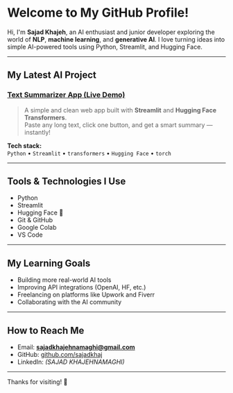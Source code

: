 #  Welcome to My GitHub Profile!

Hi, I'm **Sajad Khajeh**, an AI enthusiast and junior developer exploring the world of **NLP**, **machine learning**, and **generative AI**. I love turning ideas into simple AI-powered tools using Python, Streamlit, and Hugging Face.

---

##  My Latest AI Project

###  [ Text Summarizer App (Live Demo)](https://text-summarize-6azejn3verud7qccdols69.streamlit.app/)

> A simple and clean web app built with **Streamlit** and **Hugging Face Transformers**.  
> Paste any long text, click one button, and get a smart summary — instantly!

**Tech stack:**  
`Python` • `Streamlit` • `transformers` • `Hugging Face` • `torch`

---

##  Tools & Technologies I Use

- Python  
- Streamlit   
- Hugging Face 🤗  
- Git & GitHub  
- Google Colab  
- VS Code

---

##  My Learning Goals

- Building more real-world AI tools  
- Improving API integrations (OpenAI, HF, etc.)  
- Freelancing on platforms like Upwork and Fiverr  
- Collaborating with the AI community 

---

##  How to Reach Me

- Email: **sajadkhajehnamaghi@gmail.com**  
- GitHub: [github.com/sajadkhaj](https://github.com/sajadkhaj)  
- LinkedIn: *(SAJAD KHAJEHNAMAGHI)*

---

Thanks for visiting! 🌟
